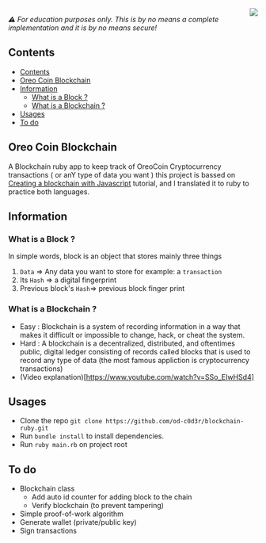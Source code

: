 <img align='right' src="https://user-images.githubusercontent.com/24830039/156899959-a4a50eab-9f2b-41e1-9bad-9c5aa69488c0.png">

_⚠️ For education purposes only. This is by no means a complete implementation and it is by no means secure!_

## Contents
- [Contents](#contents)
- [Oreo Coin Blockchain](#oreo-coin-blockchain)
- [Information](#information)
  - [What is a Block ?](#what-is-a-block-)
  - [What is a Blockchain ?](#what-is-a-blockchain-)
- [Usages](#usages)
- [To do](#to-do)

## Oreo Coin Blockchain
A Blockchain ruby app to keep track of OreoCoin Cryptocurrency transactions ( or anY type of data you want ) this project is bassed on [Creating a blockchain with Javascript](https://www.youtube.com/watch?v=zVqczFZr124) tutorial, and I translated it to ruby to practice both languages. 

## Information
### What is a Block ?
In simple words, block is an object that stores mainly three things 
1. `Data` => Any data you want to store for example: a `transaction`
1. Its `Hash` => a digital fingerprint
1. Previous block's `Hash`=> previous block finger print

### What is a Blockchain ?
- Easy : Blockchain is a system of recording information in a way that makes it difficult or impossible to change, hack, or cheat the system.
- Hard : A blockchain is a decentralized, distributed, and oftentimes public, digital ledger consisting of records called blocks that is used to record any type of data (the most famous appliction is cryptocurrency transactions)
- (Video explanation)[https://www.youtube.com/watch?v=SSo_EIwHSd4]

## Usages
- Clone the repo `git clone https://github.com/od-c0d3r/blockchain-ruby.git`
- Run `bundle install` to install dependencies.
- Run `ruby main.rb` on project root

## To do
- Blockchain class
  - Add auto id counter for adding block to the chain
  - Verify blockchain (to prevent tampering)
- Simple proof-of-work algorithm
- Generate wallet (private/public key)
- Sign transactions
  
